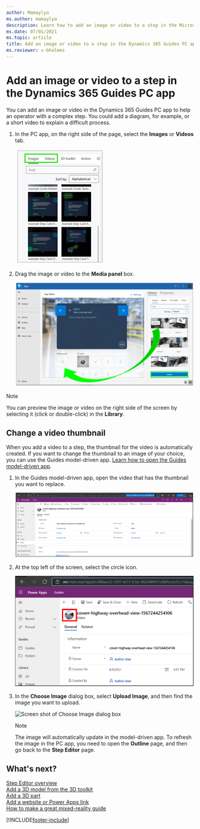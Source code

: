 ```yaml
---
author: Mamaylya
ms.author: mamaylya
description: Learn how to add an image or video to a step in the Microsoft Dynamics 365 Guides PC app to help operators with a complex step.
ms.date: 07/01/2021
ms.topic: article
title: Add an image or video to a step in the Dynamics 365 Guides PC app
ms.reviewer: v-bholmes
---
```


# Add an image or video to a step in the Dynamics 365 Guides PC app

You can add an image or video in the Dynamics 365 Guides PC app to help an operator with a complex step. You could add a diagram, for example, or a short video to explain a difficult process. 

1. In the PC app, on the right side of the page, select the **Images** or **Videos** tab.

    ![Images and Videos tabs](media/select-image-video.PNG "Images and Videos tabs")

2. Drag the image or video to the **Media panel** box. 

    ![Dragging an image or video to the Image or video box](media/drag-image-video.PNG "Dragging an image or video to the Image or video box")
    
> [!NOTE]
> You can preview the image or video on the right side of the screen by selecting it (click or double-click) in the **Library**. 

## Change a video thumbnail

When you add a video to a step, the thumbnail for the video is automatically created. If you want to change the thumbnail to an image of your choice, you can use the Guides model-driven app. [Learn how to open the Guides model-driven app](open-model-driven-app.md). 

1. In the Guides model-driven app, open the video that has the thumbnail you want to replace.

    ![Screen shot of video in model-driven app](media/model-driven-app-video.PNG "Screen shot of video in model-driven app")

2. At the top left of the screen, select the circle icon.

   ![Screen shot of circle icon highlighted](media/model-driven-app-video-change-thumbnail.PNG "Screen shot of circle icon highlighted")
    
3. In the **Choose Image** dialog box, select **Upload Image**, and then find the image you want to upload.

    ![Screen shot of Choose Image dialog box](media/model-driven-app-video-upload-image.PNG "Screen shot of Choose Image dialog box")
    
    > [!NOTE]
    > The image will automatically update in the model-driven app. To refresh the image in the PC app, you need to open the **Outline** page, and then go back to the **Step Editor** page. 

## What's next?

[Step Editor overview](pc-app-step-editor-overview.md)<br>
[Add a 3D model from the 3D toolkit](pc-app-add-3D-model.md)<br>
[Add a 3D part](pc-app-add-3D-part.md)<br>
[Add a website or Power Apps link](pc-app-website-powerapps-link.md)<br>
[How to make a great mixed-reality guide](great-guide.md)

[!INCLUDE[footer-include](../includes/footer-banner.md)]
